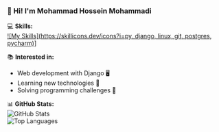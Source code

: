 ### 👋 Hi! I'm Mohammad Hossein Mohammadi

💻 **Skills:**  
[![My Skills](https://skillicons.dev/icons?i=py, django, linux, git, postgres, pycharm)](https://skillicons.dev)]


📚 **Interested in:**  
- Web development with Django 🖥️  
- Learning new technologies 📖  
- Solving programming challenges 🎯  

📊 **GitHub Stats:**  
![GitHub Stats](https://github-readme-stats.vercel.app/api?username=MohammadHossein007&show_icons=true&theme=dark)  
![Top Languages](https://github-readme-stats.vercel.app/api/top-langs/?username=MohammadHossein007&layout=compact&theme=dark)  
